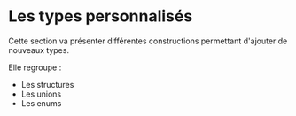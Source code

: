 # Les types personnalisés

Cette section va présenter différentes constructions permettant d'ajouter de nouveaux types. 

Elle regroupe : 
- Les structures
- Les unions 
- Les enums
